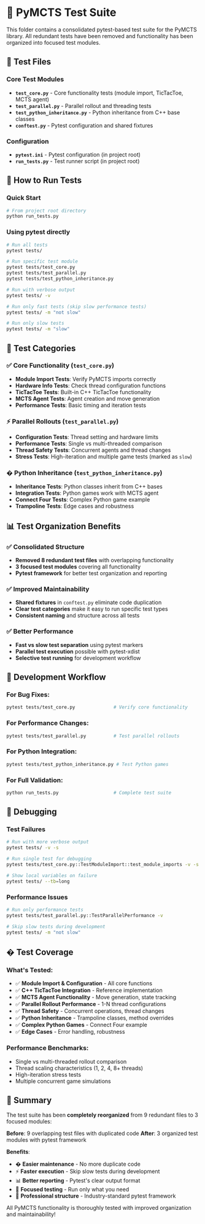 # 🧪 PyMCTS Test Suite

This folder contains a consolidated pytest-based test suite for the PyMCTS library. All redundant tests have been removed and functionality has been organized into focused test modules.

## 📁 Test Files

### Core Test Modules
- **`test_core.py`** - Core functionality tests (module import, TicTacToe, MCTS agent)
- **`test_parallel.py`** - Parallel rollout and threading tests  
- **`test_python_inheritance.py`** - Python inheritance from C++ base classes
- **`conftest.py`** - Pytest configuration and shared fixtures

### Configuration
- **`pytest.ini`** - Pytest configuration (in project root)
- **`run_tests.py`** - Test runner script (in project root)

## 🚀 How to Run Tests

### Quick Start
```bash
# From project root directory
python run_tests.py
```

### Using pytest directly
```bash
# Run all tests
pytest tests/

# Run specific test module
pytest tests/test_core.py
pytest tests/test_parallel.py  
pytest tests/test_python_inheritance.py

# Run with verbose output
pytest tests/ -v

# Run only fast tests (skip slow performance tests)
pytest tests/ -m "not slow"

# Run only slow tests
pytest tests/ -m "slow"
```

## 🎯 Test Categories

### ✅ Core Functionality (`test_core.py`)
- **Module Import Tests**: Verify PyMCTS imports correctly
- **Hardware Info Tests**: Check thread configuration functions
- **TicTacToe Tests**: Built-in C++ TicTacToe functionality
- **MCTS Agent Tests**: Agent creation and move generation
- **Performance Tests**: Basic timing and iteration tests

### ⚡ Parallel Rollouts (`test_parallel.py`)
- **Configuration Tests**: Thread setting and hardware limits
- **Performance Tests**: Single vs multi-threaded comparison
- **Thread Safety Tests**: Concurrent agents and thread changes
- **Stress Tests**: High-iteration and multiple game tests (marked as `slow`)

### � Python Inheritance (`test_python_inheritance.py`)
- **Inheritance Tests**: Python classes inherit from C++ bases
- **Integration Tests**: Python games work with MCTS agent
- **Connect Four Tests**: Complex Python game example
- **Trampoline Tests**: Edge cases and robustness

## 📊 Test Organization Benefits

### ✅ Consolidated Structure
- **Removed 8 redundant test files** with overlapping functionality
- **3 focused test modules** covering all functionality
- **Pytest framework** for better test organization and reporting

### ✅ Improved Maintainability  
- **Shared fixtures** in `conftest.py` eliminate code duplication
- **Clear test categories** make it easy to run specific test types
- **Consistent naming** and structure across all tests

### ✅ Better Performance
- **Fast vs slow test separation** using pytest markers
- **Parallel test execution** possible with pytest-xdist
- **Selective test running** for development workflow

## 🔧 Development Workflow

### For Bug Fixes:
```bash
pytest tests/test_core.py              # Verify core functionality
```

### For Performance Changes:
```bash
pytest tests/test_parallel.py          # Test parallel rollouts
```

### For Python Integration:
```bash
pytest tests/test_python_inheritance.py # Test Python games
```

### For Full Validation:
```bash
python run_tests.py                    # Complete test suite
```

## 🐛 Debugging

### Test Failures
```bash
# Run with more verbose output
pytest tests/ -v -s

# Run single test for debugging
pytest tests/test_core.py::TestModuleImport::test_module_imports -v -s

# Show local variables on failure
pytest tests/ --tb=long
```

### Performance Issues
```bash
# Run only performance tests
pytest tests/test_parallel.py::TestParallelPerformance -v

# Skip slow tests during development
pytest tests/ -m "not slow"
```

## � Test Coverage

### What's Tested:
- ✅ **Module Import & Configuration** - All core functions
- ✅ **C++ TicTacToe Integration** - Reference implementation
- ✅ **MCTS Agent Functionality** - Move generation, state tracking
- ✅ **Parallel Rollout Performance** - 1-N thread configurations
- ✅ **Thread Safety** - Concurrent operations, thread changes
- ✅ **Python Inheritance** - Trampoline classes, method overrides
- ✅ **Complex Python Games** - Connect Four example
- ✅ **Edge Cases** - Error handling, robustness

### Performance Benchmarks:
- Single vs multi-threaded rollout comparison
- Thread scaling characteristics (1, 2, 4, 8+ threads)
- High-iteration stress tests
- Multiple concurrent game simulations

## 🎉 Summary

The test suite has been **completely reorganized** from 9 redundant files to 3 focused modules:

**Before**: 9 overlapping test files with duplicated code
**After**: 3 organized test modules with pytest framework

**Benefits**:
- � **Easier maintenance** - No more duplicate code
- ⚡ **Faster execution** - Skip slow tests during development  
- 📊 **Better reporting** - Pytest's clear output format
- 🎯 **Focused testing** - Run only what you need
- 🚀 **Professional structure** - Industry-standard pytest framework

All PyMCTS functionality is thoroughly tested with improved organization and maintainability!